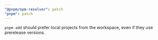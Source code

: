 ```yaml
---
"@pnpm/npm-resolver": patch
"pnpm": patch
---
```


`pnpm add` should prefer local projects from the workspace, even if they use prerelease versions.
